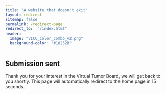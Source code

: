 ```yaml
---
title: "A website that doesn't exit"
layout: redirect
sitemap: false
permalink: /redirect-page
redirect_to:  "/index.html"
header:
  image: "VICC_color_combo_v2.png"
  background-color: "#18252B"
---
```


## Submission sent

Thank you for your interest in the Virtual Tumor Board, we will get back to you shortly. This page will automatically redirect to the home page in 15 seconds.
